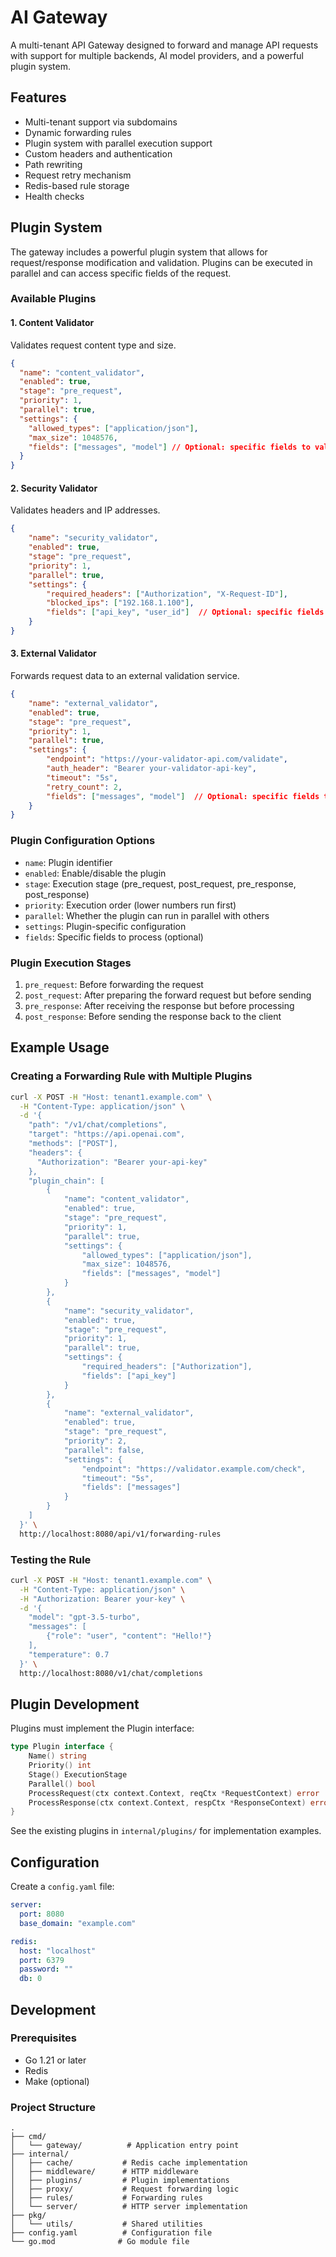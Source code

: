 # AI Gateway

A multi-tenant API Gateway designed to forward and manage API requests with support for multiple backends, AI model providers, and a powerful plugin system.

## Features

- Multi-tenant support via subdomains
- Dynamic forwarding rules
- Plugin system with parallel execution support
- Custom headers and authentication
- Path rewriting
- Request retry mechanism
- Redis-based rule storage
- Health checks

## Plugin System

The gateway includes a powerful plugin system that allows for request/response modification and validation. Plugins can be executed in parallel and can access specific fields of the request.

### Available Plugins

#### 1. Content Validator
Validates request content type and size.

```json
{
  "name": "content_validator",
  "enabled": true,
  "stage": "pre_request",
  "priority": 1,
  "parallel": true,
  "settings": {
    "allowed_types": ["application/json"],
    "max_size": 1048576,
    "fields": ["messages", "model"] // Optional: specific fields to validate
  }
} 
```

#### 2. Security Validator
Validates headers and IP addresses.

```json
{
    "name": "security_validator",
    "enabled": true,
    "stage": "pre_request",
    "priority": 1,
    "parallel": true,
    "settings": {
        "required_headers": ["Authorization", "X-Request-ID"],
        "blocked_ips": ["192.168.1.100"],
        "fields": ["api_key", "user_id"]  // Optional: specific fields to validate
    }
}
```

#### 3. External Validator
Forwards request data to an external validation service.

```json
{
    "name": "external_validator",
    "enabled": true,
    "stage": "pre_request",
    "priority": 1,
    "parallel": true,
    "settings": {
        "endpoint": "https://your-validator-api.com/validate",
        "auth_header": "Bearer your-validator-api-key",
        "timeout": "5s",
        "retry_count": 2,
        "fields": ["messages", "model"]  // Optional: specific fields to validate
    }
}
```

### Plugin Configuration Options

- `name`: Plugin identifier
- `enabled`: Enable/disable the plugin
- `stage`: Execution stage (pre_request, post_request, pre_response, post_response)
- `priority`: Execution order (lower numbers run first)
- `parallel`: Whether the plugin can run in parallel with others
- `settings`: Plugin-specific configuration
- `fields`: Specific fields to process (optional)

### Plugin Execution Stages

1. `pre_request`: Before forwarding the request
2. `post_request`: After preparing the forward request but before sending
3. `pre_response`: After receiving the response but before processing
4. `post_response`: Before sending the response back to the client

## Example Usage

### Creating a Forwarding Rule with Multiple Plugins

```bash
curl -X POST -H "Host: tenant1.example.com" \
  -H "Content-Type: application/json" \
  -d '{
    "path": "/v1/chat/completions",
    "target": "https://api.openai.com",
    "methods": ["POST"],
    "headers": {
      "Authorization": "Bearer your-api-key"
    },
    "plugin_chain": [
        {
            "name": "content_validator",
            "enabled": true,
            "stage": "pre_request",
            "priority": 1,
            "parallel": true,
            "settings": {
                "allowed_types": ["application/json"],
                "max_size": 1048576,
                "fields": ["messages", "model"]
            }
        },
        {
            "name": "security_validator",
            "enabled": true,
            "stage": "pre_request",
            "priority": 1,
            "parallel": true,
            "settings": {
                "required_headers": ["Authorization"],
                "fields": ["api_key"]
            }
        },
        {
            "name": "external_validator",
            "enabled": true,
            "stage": "pre_request",
            "priority": 2,
            "parallel": false,
            "settings": {
                "endpoint": "https://validator.example.com/check",
                "timeout": "5s",
                "fields": ["messages"]
            }
        }
    ]
  }' \
  http://localhost:8080/api/v1/forwarding-rules
```

### Testing the Rule

```bash
curl -X POST -H "Host: tenant1.example.com" \
  -H "Content-Type: application/json" \
  -H "Authorization: Bearer your-key" \
  -d '{
    "model": "gpt-3.5-turbo",
    "messages": [
        {"role": "user", "content": "Hello!"}
    ],
    "temperature": 0.7
  }' \
  http://localhost:8080/v1/chat/completions
```

## Plugin Development

Plugins must implement the Plugin interface:

```go
type Plugin interface {
    Name() string
    Priority() int
    Stage() ExecutionStage
    Parallel() bool
    ProcessRequest(ctx context.Context, reqCtx *RequestContext) error
    ProcessResponse(ctx context.Context, respCtx *ResponseContext) error
}
```

See the existing plugins in `internal/plugins/` for implementation examples.

## Configuration

Create a `config.yaml` file:

```yaml
server:
  port: 8080
  base_domain: "example.com"

redis:
  host: "localhost"
  port: 6379
  password: ""
  db: 0
```

## Development

### Prerequisites

- Go 1.21 or later
- Redis
- Make (optional)

### Project Structure

```
.
├── cmd/
│   └── gateway/          # Application entry point
├── internal/
│   ├── cache/           # Redis cache implementation
│   ├── middleware/      # HTTP middleware
│   ├── plugins/         # Plugin implementations
│   ├── proxy/           # Request forwarding logic
│   ├── rules/           # Forwarding rules
│   └── server/          # HTTP server implementation
├── pkg/
│   └── utils/           # Shared utilities
├── config.yaml          # Configuration file
└── go.mod              # Go module file
```
